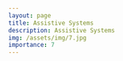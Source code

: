 ```yaml
---
layout: page
title: Assistive Systems
description: Assistive Systems
img: /assets/img/7.jpg
importance: 7
---
```

